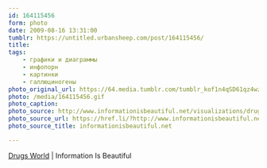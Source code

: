 ```yaml
---
id: 164115456
form: photo
date: 2009-08-16 13:31:00
tumblr: https://untitled.urbansheep.com/post/164115456/
title:
tags:
    - графики и диаграммы
    - инфопорн
    - картинки
    - галлюциногены
photo_original_url: https://64.media.tumblr.com/tumblr_kof1n4qSD61qz4wzio1_1280.gif
photo: /media/164115456.gif
photo_caption: 
photo_source: http://www.informationisbeautiful.net/visualizations/drugs-world/
photo_source_url: https://href.li/?http://www.informationisbeautiful.net/visualizations/drugs-world/
photo_source_title: informationisbeautiful.net

---
```


<p><a href="http://www.informationisbeautiful.net/visualizations/drugs-world/">Drugs World</a> | Information Is Beautiful</p>
